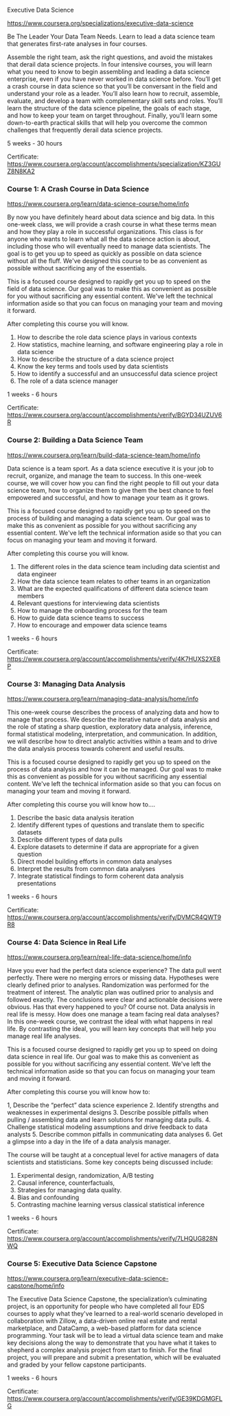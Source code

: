 Executive Data Science

https://www.coursera.org/specializations/executive-data-science

Be The Leader Your Data Team Needs. Learn to lead a data science team that generates first-rate analyses in four courses.

Assemble the right team, ask the right questions, and avoid the mistakes that derail data science projects.
In four intensive courses, you will learn what you need to know to begin assembling and leading a data science enterprise, even if you have never worked in data science before. You’ll get a crash course in data science so that you’ll be conversant in the field and understand your role as a leader. You’ll also learn how to recruit, assemble, evaluate, and develop a team with complementary skill sets and roles. You’ll learn the structure of the data science pipeline, the goals of each stage, and how to keep your team on target throughout. Finally, you’ll learn some down-to-earth practical skills that will help you overcome the common challenges that frequently derail data science projects.

5 weeks - 30 hours

Certificate: https://www.coursera.org/account/accomplishments/specialization/KZ3GUZ8N8KA2




### Course 1: A Crash Course in Data Science

https://www.coursera.org/learn/data-science-course/home/info

By now you have definitely heard about data science and big data. In this one-week class, we will provide a crash course in what these terms mean and how they play a role in successful organizations. This class is for anyone who wants to learn what all the data science action is about, including those who will eventually need to manage data scientists. The goal is to get you up to speed as quickly as possible on data science without all the fluff. We've designed this course to be as convenient as possible without sacrificing any of the essentials.

This is a focused course designed to rapidly get you up to speed on the field of data science. Our goal was to make this as convenient as possible for you without sacrificing any essential content. We've left the technical information aside so that you can focus on managing your team and moving it forward.

After completing this course you will know. 

1. How to describe the role data science plays in various contexts
2. How statistics, machine learning, and software engineering play a role in data science
3. How to describe the structure of a data science project
4. Know the key terms and tools used by data scientists
5. How to identify a successful and an unsuccessful data science project
6. The role of a data science manager

1 weeks - 6 hours

Certificate: https://www.coursera.org/account/accomplishments/verify/BGYD34UZUV6R




### Course 2: Building a Data Science Team

https://www.coursera.org/learn/build-data-science-team/home/info

Data science is a team sport. As a data science executive it is your job to recruit, organize, and manage the team to success. In this one-week course, we will cover how you can find the right people to fill out your data science team, how to organize them to give them the best chance to feel empowered and successful, and how to manage your team as it grows. 

This is a focused course designed to rapidly get you up to speed on the process of building and managing a data science team. Our goal was to make this as convenient as possible for you without sacrificing any essential content. We've left the technical information aside so that you can focus on managing your team and moving it forward.

After completing this course you will know.

1. The different roles in the data science team including data scientist and data engineer
2. How the data science team relates to other teams in an organization
3. What are the expected qualifications of different data science team members
4. Relevant questions for interviewing data scientists
5. How to manage the onboarding process for the team
6. How to guide data science teams to success
7. How to encourage and empower data science teams

1 weeks - 6 hours

Certificate: https://www.coursera.org/account/accomplishments/verify/4K7HUXS2XE8P




### Course 3: Managing Data Analysis

https://www.coursera.org/learn/managing-data-analysis/home/info

This one-week course describes the process of analyzing data and how to manage that process. We describe the iterative nature of data analysis and the role of stating a sharp question, exploratory data analysis, inference, formal statistical modeling, interpretation, and communication. In addition, we will describe how to direct analytic activities within a team and to drive the data analysis process towards coherent and useful results. 

This is a focused course designed to rapidly get you up to speed on the process of data analysis and how it can be managed. Our goal was to make this as convenient as possible for you without sacrificing any essential content. We've left the technical information aside so that you can focus on managing your team and moving it forward.

After completing this course you will know how to….

1. Describe the basic data analysis iteration
2. Identify different types of questions and translate them to specific datasets
3. Describe different types of data pulls
4. Explore datasets to determine if data are appropriate for a given question
5. Direct model building efforts in common data analyses
6. Interpret the results from common data analyses
7. Integrate statistical findings to form coherent data analysis presentations

1 weeks - 6 hours

Certificate: https://www.coursera.org/account/accomplishments/verify/DVMCR4QWT9R8




### Course 4: Data Science in Real Life

https://www.coursera.org/learn/real-life-data-science/home/info

Have you ever had the perfect data science experience? The data pull went perfectly. There were no merging errors or missing data. Hypotheses were clearly defined prior to analyses. Randomization was performed for the treatment of interest. The analytic plan was outlined prior to analysis and followed exactly. The conclusions were clear and actionable decisions were obvious. Has that every happened to you? Of course not. Data analysis in real life is messy. How does one manage a team facing real data analyses? In this one-week course, we contrast the ideal with what happens in real life. By contrasting the ideal, you will learn key concepts that will help you manage real life analyses. 

This is a focused course designed to rapidly get you up to speed on doing data science in real life. Our goal was to make this as convenient as possible for you without sacrificing any essential content. We've left the technical information aside so that you can focus on managing your team and moving it forward.

After completing this course you will know how to:

1, Describe the “perfect” data science experience
2. Identify strengths and weaknesses in experimental designs
3. Describe possible pitfalls when pulling / assembling data and learn solutions for managing data pulls.
4. Challenge statistical modeling assumptions and drive feedback to data analysts
5. Describe common pitfalls in communicating data analyses
6. Get a glimpse into a day in the life of a data analysis manager.

The course will be taught at a conceptual level for active managers of data scientists and statisticians.  Some key concepts being discussed include:
1. Experimental design, randomization, A/B testing
2. Causal inference, counterfactuals, 
3. Strategies for managing data quality.
4. Bias and confounding
5. Contrasting machine learning versus classical statistical inference

1 weeks - 6 hours

Certificate: https://www.coursera.org/account/accomplishments/verify/7LHQUG828NWQ




### Course 5: Executive Data Science Capstone

https://www.coursera.org/learn/executive-data-science-capstone/home/info

The Executive Data Science Capstone, the specialization’s culminating project, is an opportunity for people who have completed all four EDS courses to apply what they've learned to a real-world scenario developed in collaboration with Zillow, a data-driven online real estate and rental marketplace, and DataCamp, a web-based platform for data science programming. Your task will be to lead a virtual data science team and make key decisions along the way to demonstrate that you have what it takes to shepherd a complex analysis project from start to finish.  For the final project, you will prepare and submit a presentation, which will be evaluated and graded by your fellow capstone participants.

1 weeks - 6 hours

Certificate: https://www.coursera.org/account/accomplishments/verify/GE39KDGMGFLG